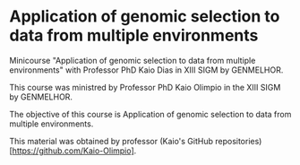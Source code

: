# Application of genomic selection to data from multiple environments

Minicourse "Application of genomic selection to data from multiple environments" with Professor PhD Kaio Dias in XIII SIGM by GENMELHOR.

This course was ministred by Professor PhD Kaio Olimpio in the XIII SIGM by GENMELHOR.

The objective of this course is Application of genomic selection to data from multiple environments.

This material was obtained by professor (Kaio's GitHub repositories)[https://github.com/Kaio-Olimpio].